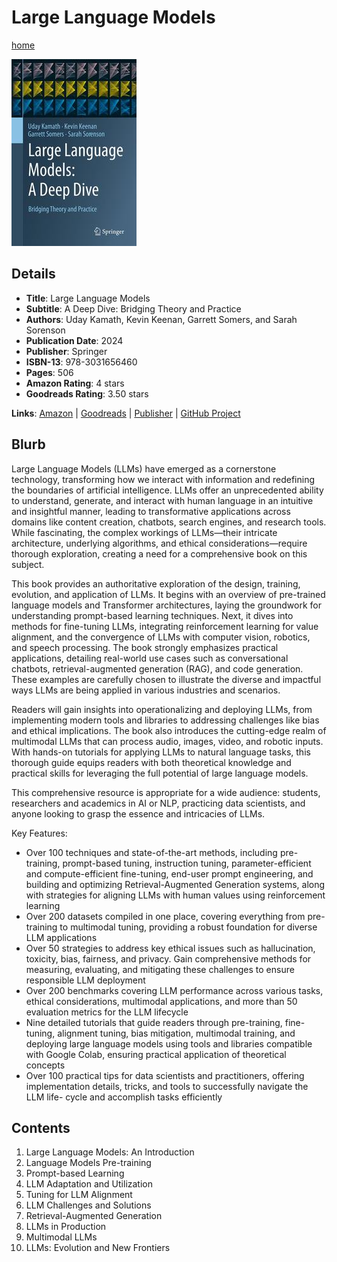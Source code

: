 # Large Language Models

[home](../)

![Cover Image](large-language-models.jpeg)

## Details

* **Title**: Large Language Models
* **Subtitle**: A Deep Dive: Bridging Theory and Practice
* **Authors**: Uday Kamath, Kevin Keenan, Garrett Somers, and Sarah Sorenson
* **Publication Date**: 2024
* **Publisher**: Springer
* **ISBN-13**: 978-3031656460
* **Pages**: 506
* **Amazon Rating**: 4 stars
* **Goodreads Rating**: 3.50 stars


**Links**: [Amazon](https://a.co/d/6IMNpkX) |
[Goodreads](https://www.goodreads.com/book/show/214355031-large-language-models) |
[Publisher](https://link.springer.com/book/10.1007/978-3-031-65647-7) |
[GitHub Project](https://github.com/springer-llms-deep-dive/llms-deep-dive-tutorials)

## Blurb

Large Language Models (LLMs) have emerged as a cornerstone technology, transforming how we interact with information and redefining the boundaries of artificial intelligence. LLMs offer an unprecedented ability to understand, generate, and interact with human language in an intuitive and insightful manner, leading to transformative applications across domains like content creation, chatbots, search engines, and research tools. While fascinating, the complex workings of LLMs―their intricate architecture, underlying algorithms, and ethical considerations―require thorough exploration, creating a need for a comprehensive book on this subject.

This book provides an authoritative exploration of the design, training, evolution, and application of LLMs. It begins with an overview of pre-trained language models and Transformer architectures, laying the groundwork for understanding prompt-based learning techniques. Next, it dives into methods for fine-tuning LLMs, integrating reinforcement learning for value alignment, and the convergence of LLMs with computer vision, robotics, and speech processing. The book strongly emphasizes practical applications, detailing real-world use cases such as conversational chatbots, retrieval-augmented generation (RAG), and code generation. These examples are carefully chosen to illustrate the diverse and impactful ways LLMs are being applied in various industries and scenarios.

Readers will gain insights into operationalizing and deploying LLMs, from implementing modern tools and libraries to addressing challenges like bias and ethical implications. The book also introduces the cutting-edge realm of multimodal LLMs that can process audio, images, video, and robotic inputs. With hands-on tutorials for applying LLMs to natural language tasks, this thorough guide equips readers with both theoretical knowledge and practical skills for leveraging the full potential of large language models.

This comprehensive resource is appropriate for a wide audience: students, researchers and academics in AI or NLP, practicing data scientists, and anyone looking to grasp the essence and intricacies of LLMs.

Key Features:

* Over 100 techniques and state-of-the-art methods, including pre-training, prompt-based tuning, instruction tuning, parameter-efficient and compute-efficient fine-tuning, end-user prompt engineering, and building and optimizing Retrieval-Augmented Generation systems, along with strategies for aligning LLMs with human values using reinforcement learning
* Over 200 datasets compiled in one place, covering everything from pre- training to multimodal tuning, providing a robust foundation for diverse LLM applications
* Over 50 strategies to address key ethical issues such as hallucination, toxicity, bias, fairness, and privacy. Gain comprehensive methods for measuring, evaluating, and mitigating these challenges to ensure responsible LLM deployment
* Over 200 benchmarks covering LLM performance across various tasks, ethical considerations, multimodal applications, and more than 50 evaluation metrics for the LLM lifecycle
* Nine detailed tutorials that guide readers through pre-training, fine- tuning, alignment tuning, bias mitigation, multimodal training, and deploying large language models using tools and libraries compatible with Google Colab, ensuring practical application of theoretical concepts
* Over 100 practical tips for data scientists and practitioners, offering implementation details, tricks, and tools to successfully navigate the LLM life- cycle and accomplish tasks efficiently

## Contents

1. Large Language Models: An Introduction
2. Language Models Pre-training
3. Prompt-based Learning
4. LLM Adaptation and Utilization
5. Tuning for LLM Alignment
6. LLM Challenges and Solutions
7. Retrieval-Augmented Generation
8. LLMs in Production
9. Multimodal LLMs
10. LLMs: Evolution and New Frontiers
